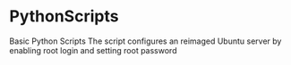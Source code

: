 # PythonScripts
Basic Python Scripts
 The script configures an reimaged Ubuntu server by enabling root login and setting root password
